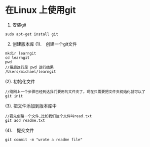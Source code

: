# 在Linux 上使用git
1. 安装git
```
sudo apt-get install git
```
2. 创建版本库
(1).　创建一个git文件
```
mkdir learngit
cd learngit
pwd
//最后这行是 pwd 运行结果
/Users/michael/learngit
```
(2). 初始化文件
```
//刚刚上一个步骤已经到达我们要用的文件夹了，现在只需要把文件夹初始化就可以了
git init
```
(3). 把文件添加到版本库中
```
//要先创建一个文件,比如我们这个文件叫read.txt
git add readme.txt
```
(4).　提交文件
```
git commit -m "wrote a readme file"
```
